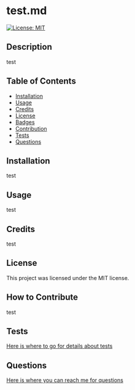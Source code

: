 # test.md
[![License: MIT](https://img.shields.io/badge/License-MIT-yellow.svg)](https://opensource.org/licenses/MIT)

## Description
test

## Table of Contents
- [Installation](#installation)
- [Usage](#usage)
- [Credits](#credits)
- [License](#license)
- [Badges](#badges)
- [Contribution](#contribution)
- [Tests](#tests)
- [Questions](#questions)
## Installation
test
## Usage
test
## Credits
test
## License
This project was licensed under the MIT license. 
## How to Contribute
test
## Tests
[Here is where to go for details about tests](https://github.com/watsona22)
## Questions
[Here is where you can reach me for questions](mailto:watson.amber.denise@gmail.com)
